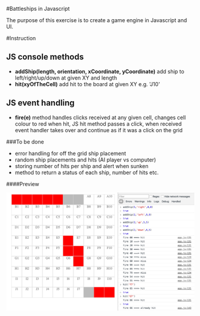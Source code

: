#Battleships in Javascript

The purpose of this exercise is to create a game engine in Javascript and UI.

#Instruction

## JS console methods
- **addShip(length, orientation, xCoordinate, yCoordinate)** add ship to left/right/up/down at given XY and length
- **hit(xyOfTheCell)** add hit to the board at given XY e.g. 'J10'

## JS event handling
- **fire(e)** method handles clicks received at any given cell, changes cell colour to red when hit, JS hit method passes a click, when received event handler takes over and continue as if it was a click on the grid

###To be done

- error handling for off the grid ship placement
- random ship placements and hits (AI player vs computer)
- storing number of hits per ship and alert when sunken
- method to return a status of each ship, number of hits etc.

####Preview

![battleships-js screenshot](https://raw.githubusercontent.com/maciejk77/battleships-js/master/img/screenshot.png)
